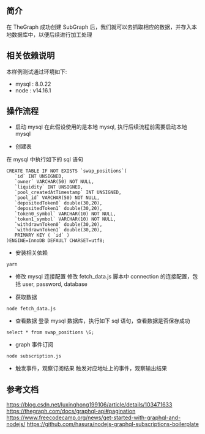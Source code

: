 
## 简介
在 TheGraph 成功创建 SubGraph 后，我们就可以去抓取相应的数据，并存入本地数据库中，以便后续进行加工处理

## 相关依赖说明
本样例测试通过环境如下:
- mysql : 8.0.22
- node  : v14.16.1

## 操作流程
- 启动 mysql
在此假设使用的是本地 mysql, 执行后续流程前需要启动本地 mysql 

- 创建表

在 mysql 中执行如下的 sql 语句

```
CREATE TABLE IF NOT EXISTS `swap_positions`(
   `id` INT UNSIGNED,
   `owner` VARCHAR(50) NOT NULL,
   `liquidity` INT UNSIGNED,
   `pool_createdAtTimestamp` INT UNSIGNED,
   `pool_id` VARCHAR(50) NOT NULL,
   `depositedToken0` double(30,20),
   `depositedToken1` double(30,20),
   `token0_symbol` VARCHAR(10) NOT NULL,
   `token1_symbol` VARCHAR(10) NOT NULL,
   `withdrawnToken0` double(30,20),
   `withdrawnToken1` double(30,20),
   PRIMARY KEY ( `id` )
)ENGINE=InnoDB DEFAULT CHARSET=utf8;
```

- 安装相关依赖
```
yarn 
```

- 修改 mysql 连接配置
修改 fetch_data.js 脚本中 connection  的连接配置，包括 user, password, database

- 获取数据
```
node fetch_data.js
```

- 查看数据
登录 mysql 数据库，执行如下 sql 语句，查看数据是否保存成功
```
select * from swap_positions \G;
```

- graph 事件订阅
```
node subscription.js
```

- 触发事件，观察订阅结果
触发对应地址上的事件，观察输出结果

## 参考文档
https://blog.csdn.net/luxinghong199106/article/details/103471633  
https://thegraph.com/docs/graphql-api#pagination 
https://www.freecodecamp.org/news/get-started-with-graphql-and-nodejs/ 
https://github.com/hasura/nodejs-graphql-subscriptions-boilerplate  